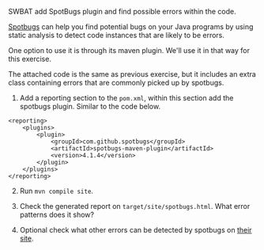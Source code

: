SWBAT add SpotBugs plugin and find possible errors within the code.

[Spotbugs](https://spotbugs.github.io/) can help you find potential bugs on your Java programs by using static analysis
to detect code instances that are likely to be errors.

One option to use it is through its maven plugin. We'll use it in that way for this exercise.

The attached code is the same as previous exercise, but it includes an extra class containing errors that are 
commonly picked up by spotbugs.

1. Add a reporting section to the `pom.xml`, within this section add the spotbugs plugin. Similar to the code below.

```
<reporting>
    <plugins>
        <plugin>
            <groupId>com.github.spotbugs</groupId>
            <artifactId>spotbugs-maven-plugin</artifactId>
            <version>4.1.4</version>
        </plugin>
    </plugins>
</reporting>
```

2. Run `mvn compile site`.

3. Check the generated report on `target/site/spotbugs.html`. What error patterns does it show?

4. Optional check what other errors can be detected by spotbugs on [their site](https://spotbugs.readthedocs.io/en/latest/bugDescriptions.html).